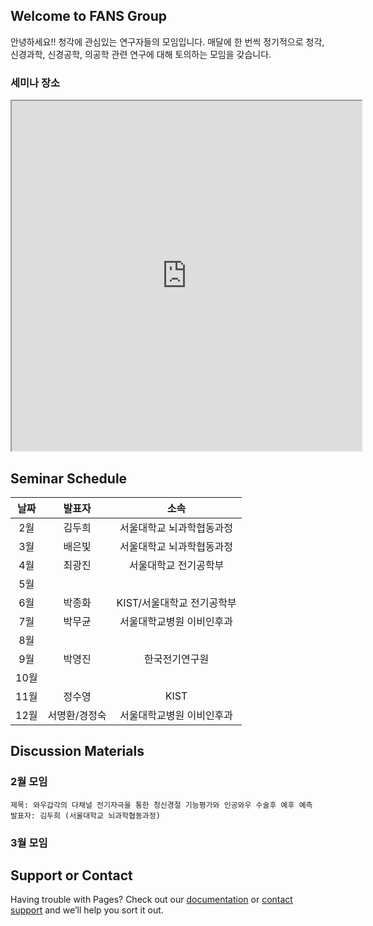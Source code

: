 ## Welcome to FANS Group

안녕하세요!! 청각에 관심있는 연구자들의 모임입니다.
매달에 한 번씩 정기적으로 청각, 신경과학, 신경공학, 의공학 관련 연구에 대해 토의하는 모임을 갖습니다.

### 세미나 장소
<iframe width="560" height="560" src="https://www.google.co.kr/maps/place/Life+Research+Institute+of+Seoul+National+University+Medical+Research+Center+for+Innovation/@37.5778487,127.0006329,18.67z/data=!4m8!1m2!2m1!1z7ISc7Jq464yA7ZWZ6rWQIOydmOqzvOuMgO2VmSDsnZjtlZnsl7DqtaztmIHsi6DshLzthLA!3m4!1s0x0:0x54426aa1d99e7a3b!8m2!3d37.577683!4d127.0017459">
</iframe>

## Seminar Schedule

| 날짜 | 발표자 | 소속 |
| :---: | :----: | :----: |
| 2월 | 김두희 |서울대학교 뇌과학협동과정 |
| 3월 | 배은빛 |서울대학교 뇌과학협동과정 |
| 4월 | 최광진 |서울대학교 전기공학부 |
| 5월 | | |
| 6월 | 박종화 |KIST/서울대학교 전기공학부 |
| 7월 | 박무균 |서울대학교병원 이비인후과 |
| 8월 |  | |
| 9월 | 박영진 |한국전기연구원 |
| 10월 | | |
| 11월 | 정수영 | KIST | 
| 12월 | 서명환/경정숙 | 서울대학교병원 이비인후과 |


## Discussion Materials

### 2월 모임

```
제목: 와우갑각의 다채널 전기자극을 통한 청신경절 기능평가와 인공와우 수술후 예후 예측
발표자: 김두희 (서울대학교 뇌과학협동과정)
```

### 3월 모임


## Support or Contact

Having trouble with Pages? Check out our [documentation](https://help.github.com/categories/github-pages-basics/) or [contact support](https://github.com/contact) and we’ll help you sort it out.

